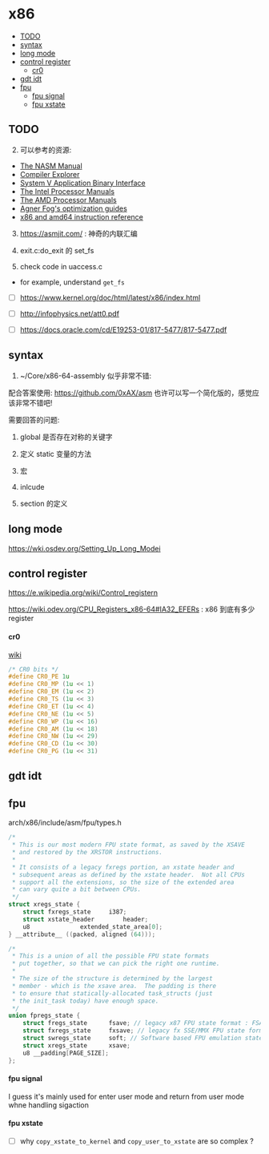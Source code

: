 # x86

<!-- vim-markdown-toc GitLab -->

- [TODO](#todo)
- [syntax](#syntax)
- [long mode](#long-mode)
- [control register](#control-register)
    - [cr0](#cr0)
- [gdt idt](#gdt-idt)
- [fpu](#fpu)
    - [fpu signal](#fpu-signal)
    - [fpu xstate](#fpu-xstate)

<!-- vim-markdown-toc -->

## TODO
2. 可以参考的资源:

* [The NASM Manual](https://www.nasm.us/doc/)
* [Compiler Explorer](https://godbolt.org/)
* [System V Application Binary Interface](https://www.uclibc.org/docs/psABI-x86_64.pdf)
* [The Intel Processor Manuals](https://software.intel.com/en-us/articles/intel-sdm)
* [The AMD Processor Manuals](https://developer.amd.com/resources/developer-guides-manuals/)
* [Agner Fog's optimization guides](https://www.agner.org/optimize/)
* [x86 and amd64 instruction reference](https://www.felixcloutier.com/x86/)

3. https://asmjit.com/ : 神奇的内联汇编

4. exit.c:do_exit 的 set_fs

5. check code in uaccess.c
  - for example, understand `get_fs`

- [ ] https://www.kernel.org/doc/html/latest/x86/index.html 
- [ ] http://infophysics.net/att0.pdf
- [ ] https://docs.oracle.com/cd/E19253-01/817-5477/817-5477.pdf


## syntax
1. ~/Core/x86-64-assembly 似乎非常不错:

配合答案使用:
https://github.com/0xAX/asm
也许可以写一个简化版的，感觉应该非常不错吧!


需要回答的问题:
1. global 是否存在对称的关键字
2. 定义 static 变量的方法

3. 宏
4. inlcude
5. section 的定义

## long mode

https://wki.osdev.org/Setting_Up_Long_Modei

## control register
https://e.wikipedia.org/wiki/Control_registern

https://wiki.odev.org/CPU_Registers_x86-64#IA32_EFERs : x86 到底有多少 register 

#### cr0
[wiki](https://en.wikipedia.org/wiki/Control_register#CR0)
```c
/* CR0 bits */
#define CR0_PE 1u
#define CR0_MP (1u << 1)
#define CR0_EM (1u << 2)
#define CR0_TS (1u << 3)
#define CR0_ET (1u << 4)
#define CR0_NE (1u << 5)
#define CR0_WP (1u << 16)
#define CR0_AM (1u << 18)
#define CR0_NW (1u << 29)
#define CR0_CD (1u << 30)
#define CR0_PG (1u << 31)
```

## gdt idt


## fpu

arch/x86/include/asm/fpu/types.h
```c
/*
 * This is our most modern FPU state format, as saved by the XSAVE
 * and restored by the XRSTOR instructions.
 *
 * It consists of a legacy fxregs portion, an xstate header and
 * subsequent areas as defined by the xstate header.  Not all CPUs
 * support all the extensions, so the size of the extended area
 * can vary quite a bit between CPUs.
 */
struct xregs_state {
	struct fxregs_state		i387;
	struct xstate_header		header;
	u8				extended_state_area[0];
} __attribute__ ((packed, aligned (64)));

/*
 * This is a union of all the possible FPU state formats
 * put together, so that we can pick the right one runtime.
 *
 * The size of the structure is determined by the largest
 * member - which is the xsave area.  The padding is there
 * to ensure that statically-allocated task_structs (just
 * the init_task today) have enough space.
 */
union fpregs_state {
	struct fregs_state		fsave; // legacy x87 FPU state format : FSAVE FRSTOR
	struct fxregs_state		fxsave; // legacy fx SSE/MMX FPU state format, as saved by FXSAVE and restored by the FXRSTOR instructions.
	struct swregs_state		soft; // Software based FPU emulation state
	struct xregs_state		xsave;
	u8 __padding[PAGE_SIZE];
};
```

#### fpu signal
I guess it's mainly used for enter user mode and return from user mode whne handling sigaction

#### fpu xstate
- [ ] why `copy_xstate_to_kernel` and `copy_user_to_xstate` are so complex ?

